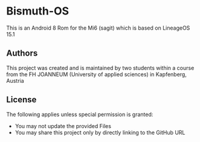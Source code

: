 # Bismuth-OS

This is an Android 8 Rom for the Mi6 (sagit) which is based on LineageOS 15.1

## Authors

This project was created and is maintained by two students within a course from the FH JOANNEUM (University of applied sciences) in Kapfenberg, Austria

## License

The following applies unless special permission is granted:
- You may not update the provided Files
- You may share this project only by directly linking to the GitHub URL
